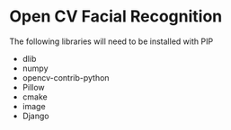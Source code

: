 <h1>Open CV Facial Recognition</h1>
The following libraries will need to be installed with PIP
<ul>
<li>dlib</li>
<li>numpy</li>
<li>opencv-contrib-python</li>
<li>Pillow</li>
<li>cmake</li>
<li>image</li>
<li>Django</li>
</ul>